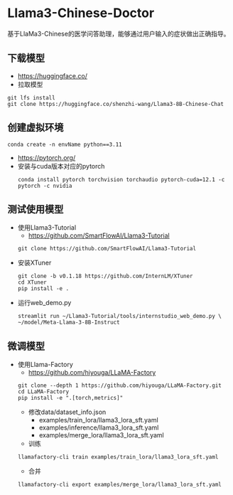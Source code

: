 # Llama3-Chinese-Doctor
基于LlaMa3-Chinese的医学问答助理，能够通过用户输入的症状做出正确指导。
## 下载模型
- https://huggingface.co/
- 拉取模型
```
git lfs install
git clone https://huggingface.co/shenzhi-wang/Llama3-8B-Chinese-Chat
```

## 创建虚拟环境
```
conda create -n envName python==3.11
```
- https://pytorch.org/
- 安装与cuda版本对应的pytorch
  ```
  conda install pytorch torchvision torchaudio pytorch-cuda=12.1 -c pytorch -c nvidia
  ```
## 测试使用模型
- 使用Llama3-Tutorial
  - https://github.com/SmartFlowAI/Llama3-Tutorial
  ```
  git clone https://github.com/SmartFlowAI/Llama3-Tutorial
  ```
- 安装XTuner
  ```
  git clone -b v0.1.18 https://github.com/InternLM/XTuner
  cd XTuner
  pip install -e .
  ```
- 运行web_demo.py
  ```
  streamlit run ~/Llama3-Tutorial/tools/internstudio_web_demo.py \
  ~/model/Meta-Llama-3-8B-Instruct
  ```
## 微调模型
- 使用Llama-Factory
  - https://github.com/hiyouga/LLaMA-Factory
  ```
  git clone --depth 1 https://github.com/hiyouga/LLaMA-Factory.git
  cd LLaMA-Factory
  pip install -e ".[torch,metrics]"
  ```
  - 修改data/dataset_info.json
    - examples/train_lora/llama3_lora_sft.yaml
    - examples/inference/llama3_lora_sft.yaml
    - examples/merge_lora/llama3_lora_sft.yaml
  - 训练
  ```
  llamafactory-cli train examples/train_lora/llama3_lora_sft.yaml
  ```
  - 合并
  ```
  llamafactory-cli export examples/merge_lora/llama3_lora_sft.yaml
  ```
  
